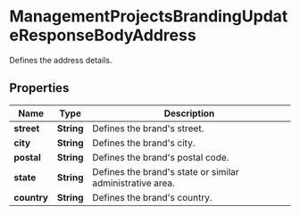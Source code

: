 

# ManagementProjectsBrandingUpdateResponseBodyAddress

Defines the address details.

## Properties

| Name | Type | Description |
|------------ | ------------- | ------------- |
|**street** | **String** | Defines the brand&#39;s street. |
|**city** | **String** | Defines the brand&#39;s city. |
|**postal** | **String** | Defines the brand&#39;s postal code. |
|**state** | **String** | Defines the brand&#39;s state or similar administrative area. |
|**country** | **String** | Defines the brand&#39;s country. |




